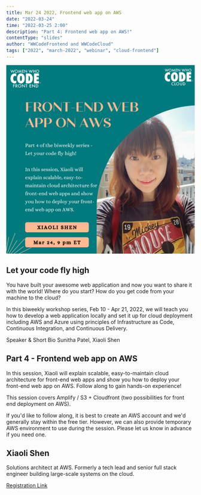 ```yaml
---
title: Mar 24 2022, Frontend web app on AWS
date: "2022-03-24"
time: "2022-03-25 2:00"
description: "Part 4: Frontend web app on AWS!"
contentType: "slides"
author: "WWCodeFrontend and WWCodeCloud"
tags: ["2022", "march-2022", "webinar", "cloud-frontend"]
---
```


![Frontend web app on AWS](./part4.png)

## Let your code fly high

You have built your awesome web application and now you want to share it with the world! Where do you start? How do you get code from your machine to the cloud?

In this biweekly workshop series, Feb 10 - Apr 21, 2022, we will teach you how to develop a web application locally and set it up for cloud deployment including AWS and Azure using principles of Infrastructure as Code, Continuous Integration, and Continuous Delivery.

Speaker & Short Bio
Sunitha Patel, Xiaoli Shen

## Part 4 - Frontend web app on AWS

In this session, Xiaoli will explain scalable, easy-to-maintain cloud architecture for front-end web apps and show you how to deploy your front-end web app on AWS. Follow along to gain hands-on experience!

This session covers Amplify / S3 + Cloudfront (two possibilities for front end deployment on AWS).

If you'd like to follow along, it is best to create an AWS account and we'd generally stay within the free tier. However, we can also provide temporary AWS environment to use during the session. Please let us know in advance if you need one.

## Xiaoli Shen

Solutions architect at AWS. Formerly a tech lead and senior full stack engineer building large-scale systems on the cloud.

[Registration Link](https://us02web.zoom.us/meeting/register/tZIqfuyprjgtG9VyTTFZbcyPYvS01EXSsLm3)